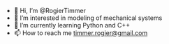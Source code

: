 - 👋 Hi, I’m @RogierTimmer
- 👀 I’m interested in modeling of mechanical systems
- 🌱 I’m currently learning Python and C++
- 📫 How to reach me timmer.rogier@gmail.com

